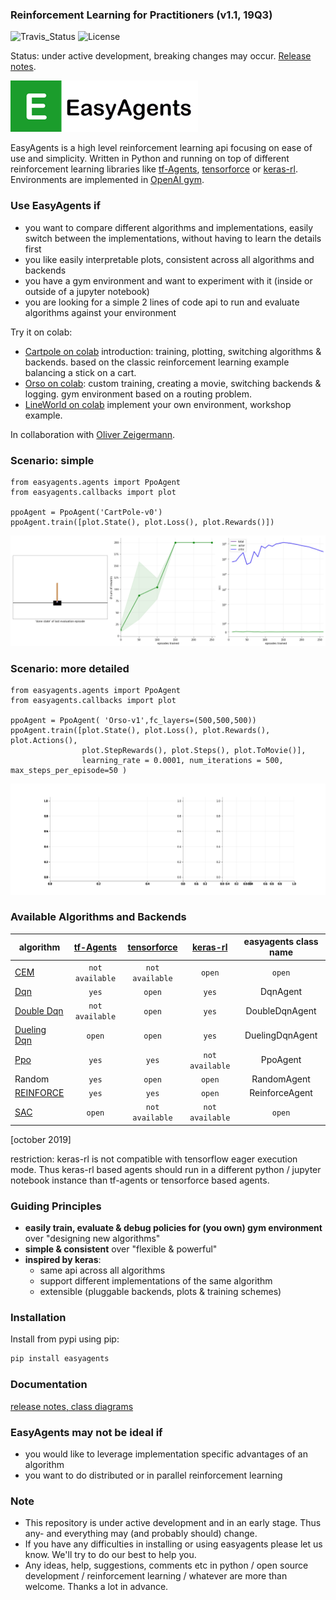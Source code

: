 ### Reinforcement Learning for Practitioners (v1.1, 19Q3)
![Travis_Status](https://travis-ci.com/christianhidber/easyagents.svg?branch=master)
![License](https://img.shields.io/github/license/christianhidber/easyagents)

Status: under active development, breaking changes may occur. [Release notes](documentation/README.md).

![EasyAgents logo](images/EazyAgentsIcon.png)

EasyAgents is a high level reinforcement learning api focusing on ease of use and simplicity.
Written in Python and running on top of different reinforcement learning libraries like
[tf-Agents](https://github.com/tensorflow/agents), 
[tensorforce](https://github.com/tensorforce/tensorforce) or 
[keras-rl](https://github.com/keras-rl/keras-rl).
Environments are implemented in [OpenAI gym](https://github.com/openai/gym). 


### Use EasyAgents if
* you want to compare different algorithms and implementations, easily switch between the implementations,
  without having to learn the details first
* you like easily interpretable plots, consistent across all algorithms and backends
* you have a gym environment and want to experiment with it (inside or outside of a jupyter notebook)
* you are looking for a simple 2 lines of code api to run and evaluate algorithms against your environment  

Try it on colab:
* [Cartpole on colab](https://colab.research.google.com/github/christianhidber/easyagents/blob/master/jupyter_notebooks/easyagents_cartpole.ipynb)
  introduction: training, plotting, switching algorithms & backends. based on the classic reinforcement learning example 
   balancing a stick on a cart.
* [Orso on colab](https://colab.research.google.com/github/christianhidber/easyagents/blob/master/jupyter_notebooks/easyagents_orso.ipynb):
  custom training, creating a movie, switching backends & logging. gym environment based on a routing problem.
* [LineWorld on colab](https://colab.research.google.com/github/christianhidber/easyagents/blob/master/jupyter_notebooks/easyagents_line.ipynb)
  implement your own environment, workshop example.

In collaboration with [Oliver Zeigermann](http://zeigermann.eu/). 

### Scenario: simple
````
from easyagents.agents import PpoAgent
from easyagents.callbacks import plot

ppoAgent = PpoAgent('CartPole-v0')
ppoAgent.train([plot.State(), plot.Loss(), plot.Rewards()])
````
![Scenario_Simple](images/Scenario_simple.png)

### Scenario: more detailed
````
from easyagents.agents import PpoAgent
from easyagents.callbacks import plot

ppoAgent = PpoAgent( 'Orso-v1',fc_layers=(500,500,500))
ppoAgent.train([plot.State(), plot.Loss(), plot.Rewards(), plot.Actions(), 
                plot.StepRewards(), plot.Steps(), plot.ToMovie()], 
                learning_rate = 0.0001, num_iterations = 500, max_steps_per_episode=50 )
````

![Scenario_Detailed](images/Scenario_detailed.gif)

### Available Algorithms and Backends

|algorithm | [tf-Agents](https://github.com/tensorflow/agents) | [tensorforce](https://github.com/tensorforce/tensorforce) | [keras-rl](https://github.com/keras-rl/keras-rl) | easyagents class name |
|----------|:---------:|:-----------:|:--------:| :---: | 
|[CEM](citeseerx.ist.psu.edu/viewdoc/download?doi=10.1.1.81.6579&rep=rep1&type=pdf) |`not available`  |`not available`  |`open`  | `open` | 
|[Dqn](https://arxiv.org/abs/1312.5602)           |`yes`           |`open`    |`yes`            | DqnAgent | 
|[Double Dqn](https://arxiv.org/abs/1509.06461)   |`not available` |`open`    |`yes`            | DoubleDqnAgent|
|[Dueling Dqn](https://arxiv.org/abs/1511.06581)  |`open`          |`open`    |`yes`            | DuelingDqnAgent|
|[Ppo](https://arxiv.org/abs/1707.06347)          |`yes`           |`yes`     |`not available`  | PpoAgent |
|Random                                           |`yes`           |`open`    |`open`           | RandomAgent |
|[REINFORCE](www-anw.cs.umass.edu/~barto/courses/cs687/williams92simple.pdf)  |`yes`  |`yes` |`open`| ReinforceAgent | 
|[SAC](https://arxiv.org/abs/1801.01290)          |`open`          |`not available`|`not available`|`open`|

[october 2019]

restriction: keras-rl is not compatible with tensorflow eager execution mode.
Thus keras-rl based agents should run in a different python / jupyter notebook instance 
than  tf-agents or tensorforce based agents.


### Guiding Principles
* **easily train, evaluate & debug policies for (you own) gym environment** over "designing new algorithms"
* **simple & consistent** over "flexible & powerful"
* **inspired by keras**: 
    * same api across all algorithms
    * support different implementations of the same algorithm 
    * extensible (pluggable backends, plots & training schemes)   

### Installation
Install from pypi using pip:

```python
pip install easyagents
```

### Documentation
[release notes, class diagrams](documentation/README.md)

### EasyAgents may not be ideal if

* you would like to leverage implementation specific advantages of an algorithm
* you want to do distributed or in parallel reinforcement learning

### Note

* This repository is under active development and in an early stage. 
  Thus any- and everything may (and probably should) change.
* If you have any difficulties in installing or using easyagents please let us know. 
  We'll try to do our best to help you.
* Any ideas, help, suggestions, comments etc in python / open source development / reinforcement learning / whatever
  are more than welcome. Thanks a lot in advance.
